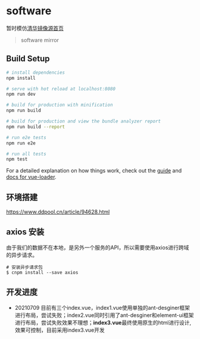 # software
暂时模仿[清华镜像源首页](https://mirrors.tuna.tsinghua.edu.cn/)
> software mirror

## Build Setup

``` bash
# install dependencies
npm install

# serve with hot reload at localhost:8080
npm run dev

# build for production with minification
npm run build

# build for production and view the bundle analyzer report
npm run build --report

# run e2e tests
npm run e2e

# run all tests
npm test
```

For a detailed explanation on how things work, check out the [guide](http://vuejs-templates.github.io/webpack/) and [docs for vue-loader](http://vuejs.github.io/vue-loader).

## 环境搭建

https://www.ddpool.cn/article/94628.html

## axios 安装  

由于我们的数据不在本地，是另外一个服务的API，所以需要使用axios进行跨域的异步请求。  

```
# 安装异步请求包
$ cnpm install --save axios
```  

## 开发进度
+ 20210709 目前有三个index.vue，index1.vue使用单独的ant-desginer框架进行布局，尝试失败；index2.vue同时引用了ant-desginer和element-ui框架进行布局，尝试失败效果不理想；**index3.vue**最终使用原生的html进行设计,效果可控制，目前采用index3.vue开发